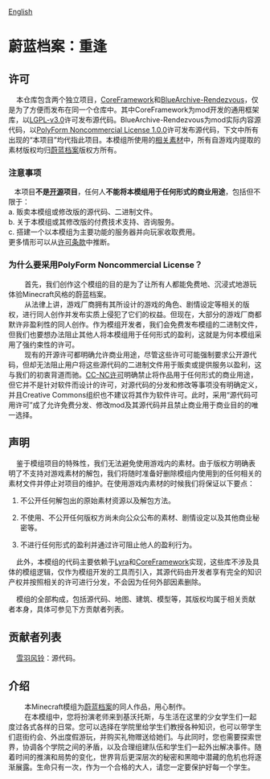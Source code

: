 [English](README.md)

# 蔚蓝档案：重逢

## 许可

    本仓库包含两个独立项目，[CoreFramework](https://github.com/xueyufengling/BlueArchive-Rendezvous/tree/main/src/main/java/fw)和[BlueArchive-Rendezvous](https://github.com/xueyufengling/BlueArchive-Rendezvous/tree/main/src/main/java/ba)，仅是为了方便而发布在同一个仓库中。其中CoreFramework为mod开发的通用框架库，以[LGPL-v3.0](https://www.gnu.org/licenses/lgpl-3.0.html.en)许可发布源代码。BlueArchive-Rendezvous为mod实际内容源代码，以[PolyForm Noncommercial License 1.0.0](https://polyformproject.org/licenses/noncommercial/1.0.0/)许可发布源代码，下文中所有出现的“本项目”均代指此项目。本模组所使用的[相关素材](https://github.com/xueyufengling/BlueArchive-Rendezvous/tree/main/src/main/resources/assets/ba/textures)中，所有自游戏内提取的素材版权均归[蔚蓝档案](https://bluearchive.nexon.com)版权方所有。<br>

### 注意事项

   本项目**不是[开源](https://opensource.org/osd)项目**，任何人**不能将本模组用于任何形式的商业用途**，包括但不限于：<br>
a. 贩卖本模组或修改版的源代码、二进制文件。<br>
b. 关于本模组或其修改版的付费技术支持、咨询服务。<br>
c. 搭建一个以本模组为主要功能的服务器并向玩家收取费用。<br>
更多情形可以从[许可条款](LICENSE-BlueArchive-Rendezvous.txt)中推断。<br>

### 为什么要采用PolyForm Noncommercial License？

&emsp;&emsp;  首先，我们创作这个模组的目的是为了让所有人都能免费地、沉浸式地游玩体验Minecraft风格的蔚蓝档案。<br>
&emsp;&emsp;  从法律上讲，游戏厂商拥有其所设计的游戏的角色、剧情设定等相关的版权，进行同人创作并发布实质上侵犯了它们的权益。但现在，大部分的游戏厂商都默许非盈利性的同人创作。作为模组开发者，我们会免费发布模组的二进制文件，但我们也要想办法阻止其他人将本模组用于任何形式的盈利，这就是为何本模组采用了强约束性的许可。<br>
&emsp;&emsp;  现有的开源许可都明确允许商业用途，尽管这些许可可能强制要求公开源代码，但却无法阻止用户将这些源代码的二进制文件用于贩卖或提供服务以盈利，这与我们的初衷背道而驰。[CC-NC许可](https://opensource.creativecommons.org/)明确禁止将作品用于任何形式的商业用途，但它并不是针对软件而设计的许可，对源代码的分发和修改等事项没有明确定义，并且Creative Commons组织也不建议将其作为软件许可。此时，采用“源代码可用许可”成了允许免费分发、修改mod及其源代码并且禁止商业用于商业目的的唯一选择。<br>

## 声明

    鉴于模组项目的特殊性，我们无法避免使用游戏内的素材。由于版权方明确表明了不支持对游戏素材的解包，我们将随时准备好删除模组内使用到的任何相关的素材文件并停止对项目的维护。在使用游戏内素材的时候我们将保证以下要点：<br>

1. 不公开任何解包出的原始素材资源以及解包方法。<br>

2. 不使用、不公开任何版权方尚未向公众公布的素材、剧情设定以及其他商业秘密等。<br>

3. 不进行任何形式的盈利并通过许可阻止他人的盈利行为。<br>

    此外，本模组的代码主要依赖于[Lyra](https://github.com/xueyufengling/Lyra)和[CoreFramework](https://github.com/xueyufengling/BlueArchive-Rendezvous/tree/main/src/main/java/fw)实现，这些库不涉及具体的模组逻辑，仅作为模组开发的工具而引入，其源代码由开发者享有完全的知识产权并按照相关的许可进行分发，不会因为任何外部因素删除。<br>

    模组的全部构成，包括源代码、地图、建筑、模型等，其版权均属于相关贡献者本身，具体可参见下方贡献者列表。<br>

## 贡献者列表

    [雪羽风铃](https://space.bilibili.com/136619285)：源代码。<br>

## 介绍

&emsp;&emsp;  本Minecraft模组为[蔚蓝档案](https://bluearchive.nexon.com)的同人作品，用心制作。<br>
&emsp;&emsp;  在本模组中，您将扮演老师来到基沃托斯，与生活在这里的少女学生们一起度过各式各样的日常。您可以选择在学院里给学生们教授各种知识，也可以带学生们逛街约会、外出度假游玩，并购买礼物赠送给她们。与此同时，您也需要探索世界，协调各个学院之间的矛盾，以及合理组建队伍和学生们一起外出解决事件。随着时间的推演和局势的变化，世界背后更深层次的秘密和黑暗中潜藏的危机也将逐渐展露。生命只有一次，作为一个合格的大人，请您一定要保护好每一个学生。<br>